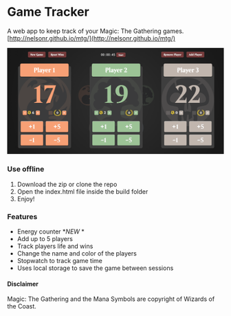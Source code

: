 # Game Tracker

A web app to keep track of your Magic: The Gathering games.
[http://nelsonr.github.io/mtg/](http://nelsonr.github.io/mtg/)

![](screenshot.png)

### Use offline

1. Download the zip or clone the repo
2. Open the index.html file inside the build folder
3. Enjoy!

### Features

* Energy counter \**NEW* \*
* Add up to 5 players
* Track players life and wins
* Change the name and color of the players
* Stopwatch to track game time
* Uses local storage to save the game between sessions

#### Disclaimer

Magic: The Gathering and the Mana Symbols are copyright of Wizards of the Coast.


